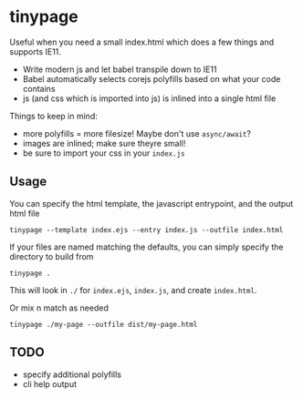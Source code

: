 tinypage
=============

Useful when you need a small index.html which does a few things and supports IE11.

- Write modern js and let babel transpile down to IE11
- Babel automatically selects corejs polyfills based on what your code contains
- js (and css which is imported into js) is inlined into a single html file

Things to keep in mind:

- more polyfills = more filesize! Maybe don't use `async/await`?
- images are inlined; make sure theyre small!
- be sure to import your css in your `index.js`

Usage
-----------

You can specify the html template, the javascript entrypoint, and the output html file

    tinypage --template index.ejs --entry index.js --outfile index.html

If your files are named matching the defaults, you can simply specify the directory to build from

    tinypage .

This will look in `./` for `index.ejs`, `index.js`, and create `index.html`.

Or mix n match as needed

    tinypage ./my-page --outfile dist/my-page.html

TODO
----------
- specify additional polyfills
- cli help output
